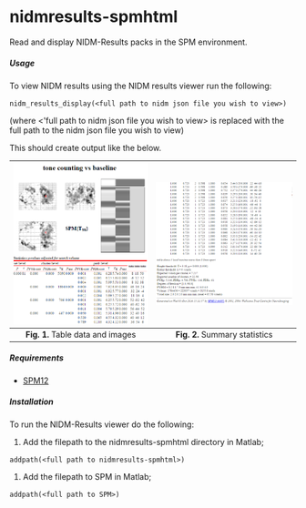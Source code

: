 # nidmresults-spmhtml

Read and display NIDM-Results packs in the SPM environment.

##### Usage

To view NIDM results using the NIDM results viewer run the following:
 ```
 nidm_results_display(<full path to nidm json file you wish to view>)
 ```
(where <'full path to nidm json file you wish to view> is replaced with the full path to the nidm json file you wish to view)

This should create output like the below.

<img src="Doc/example1.png" width="300">            |  <img src="Doc/example2.png" width="300">
:-------------------------:|:-------------------------:
 **Fig. 1.** Table data and images  |  **Fig. 2.** Summary statistics

##### Requirements

- [SPM12](http://www.fil.ion.ucl.ac.uk/spm/software/spm12/)

##### Installation

To run the NIDM-Results viewer do the following:

1. Add the filepath to the nidmresults-spmhtml directory in Matlab;
 ```
 addpath(<full path to nidmresults-spmhtml>)
 ```
1. Add the filepath to SPM in Matlab;
 ```
 addpath(<full path to SPM>)
 ```
